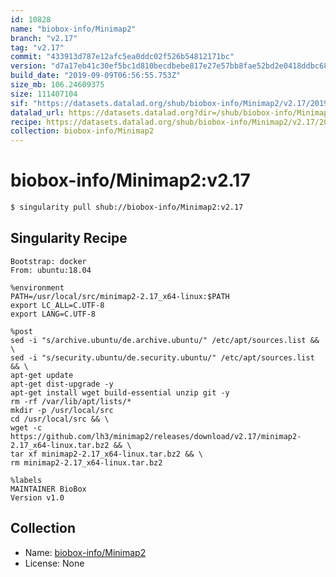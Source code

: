 ```yaml
---
id: 10828
name: "biobox-info/Minimap2"
branch: "v2.17"
tag: "v2.17"
commit: "433913d787e12afc5ea0ddc02f526b54812171bc"
version: "d7a17eb41c30ef5bc1d810becdbebe817e27e57bb8fae52bd2e0418ddbc68d88"
build_date: "2019-09-09T06:56:55.753Z"
size_mb: 106.24609375
size: 111407104
sif: "https://datasets.datalad.org/shub/biobox-info/Minimap2/v2.17/2019-09-09-433913d7-d7a17eb4/d7a17eb41c30ef5bc1d810becdbebe817e27e57bb8fae52bd2e0418ddbc68d88.sif"
datalad_url: https://datasets.datalad.org?dir=/shub/biobox-info/Minimap2/v2.17/2019-09-09-433913d7-d7a17eb4/
recipe: https://datasets.datalad.org/shub/biobox-info/Minimap2/v2.17/2019-09-09-433913d7-d7a17eb4/Singularity
collection: biobox-info/Minimap2
---
```


# biobox-info/Minimap2:v2.17

```bash
$ singularity pull shub://biobox-info/Minimap2:v2.17
```

## Singularity Recipe

```singularity
Bootstrap: docker
From: ubuntu:18.04

%environment
PATH=/usr/local/src/minimap2-2.17_x64-linux:$PATH
export LC_ALL=C.UTF-8
export LANG=C.UTF-8

%post
sed -i "s/archive.ubuntu/de.archive.ubuntu/" /etc/apt/sources.list && \
sed -i "s/security.ubuntu/de.security.ubuntu/" /etc/apt/sources.list && \
apt-get update
apt-get dist-upgrade -y 
apt-get install wget build-essential unzip git -y 
rm -rf /var/lib/apt/lists/*
mkdir -p /usr/local/src
cd /usr/local/src && \
wget -c https://github.com/lh3/minimap2/releases/download/v2.17/minimap2-2.17_x64-linux.tar.bz2 && \
tar xf minimap2-2.17_x64-linux.tar.bz2 && \
rm minimap2-2.17_x64-linux.tar.bz2

%labels
MAINTAINER BioBox
Version v1.0
```

## Collection

 - Name: [biobox-info/Minimap2](https://github.com/biobox-info/Minimap2)
 - License: None

